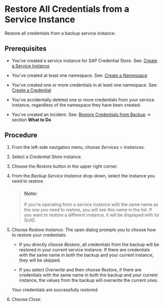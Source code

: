<!-- loio15c91a6576e047ccaa125ff0535aef6e -->

# Restore All Credentials from a Service Instance

Restore all credentials from a backup service instance.



<a name="loio15c91a6576e047ccaa125ff0535aef6e__prereq_yxl_rsw_fzb"/>

## Prerequisites

-   You've created a service instance for SAP Credential Store. See: [Create a Service Instance](create-a-service-instance-dc5f087.md)

-   You've created at least one namespace. See: [Create a Namespace](create-and-delete-a-namespace-401b20c.md) 

-   You've created one or more credentials in at least one namespace. See: [Create a Credential](create-edit-and-delete-a-credential-2a5423f.md) 

-   You've accidentally deleted one or more credentials from your service instance, regardless of the namespace they have been created.

-   You've created an incident. See: [Restore Credentials from Backup](restore-credentials-from-backup-7d07886.md) → section **What to Do**




## Procedure

1.  From the left-side navigation menu, choose *Services* \> *Instances*.

2.  Select a *Credential Store* instance.

3.  Choose the *Restore* button in the upper right corner.

4.  From the *Backup Service Instance* drop-down, select the instance you need to restore.

    > ### Note:  
    > If you're operating from a service instance with the same name as the one you need to restore, you will see this name in the list. If you want to restore a different instance, it will be displayed with its GUID.

5.  Choose *Restore Instance*. The open dialog prompts you to choose how to restore your credentials:

    -   If you directly choose *Restore*, all credentials from the backup will be restored in your current service instance. If there are credentials with the same name in both the backup and your current instance, they will be skipped.

    -   If you select *Overwrite* and then choose *Restore*, if there are credentials with the same name in both the backup and your current instance, the values from the backup will overwrite the current ones.


    Your credentials are successfully restored.

6.  Choose *Close*.


